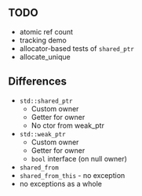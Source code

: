 ## TODO

* atomic ref count
* tracking demo
* allocator-based tests of `shared_ptr`
* allocate_unique

## Differences

* `std::shared_ptr`
    * Custom owner
    * Getter for owner
    * No ctor from weak_ptr
* `std::weak_ptr`
    * Custom owner
    * Getter for owner
    * `bool` interface (on null owner)
* `shared_from`
* `shared_from_this` - no exception
* no exceptions as a whole
